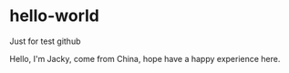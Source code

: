 # hello-world
Just for test github

Hello, I'm Jacky, come from China, hope have a happy experience here.
